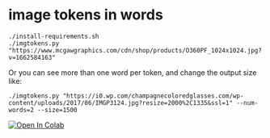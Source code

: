 # image tokens in words

```
./install-requirements.sh
./imgtokens.py "https://www.mcgawgraphics.com/cdn/shop/products/O360PF_1024x1024.jpg?v=1662584163"
```

Or you can see more than one word per token, and change the output size like:

```
./imgtokens.py "https://i0.wp.com/champagnecoloredglasses.com/wp-content/uploads/2017/06/IMGP3124.jpg?resize=2000%2C1335&ssl=1" --num-words=2 --size=1500
```

[![Open In Colab](https://colab.research.google.com/assets/colab-badge.svg)](https://colab.research.google.com/github/pifanpi/visualizing-vlm-tokens/blob/main/run-in-colab.ipynb)

